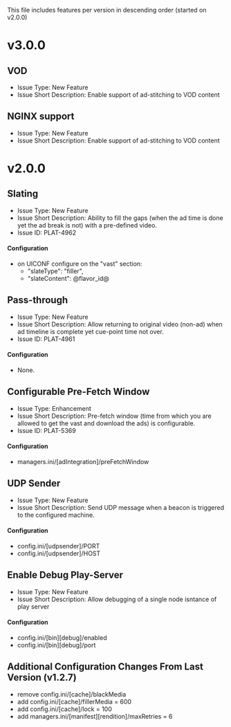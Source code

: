 This file includes features per version in descending order (started on v2.0.0)
# v3.0.0 #

## VOD ##
- Issue Type: New Feature
- Issue Short Description: Enable support of ad-stitching to VOD content

## NGINX support ##
- Issue Type: New Feature
- Issue Short Description: Enable support of ad-stitching to VOD content

# v2.0.0 #

## Slating ##
- Issue Type: New Feature
- Issue Short Description: Ability to fill the gaps (when the ad time is done yet the ad break is not) with a pre-defined video.
- Issue ID: PLAT-4962

#### Configuration ####
- on UICONF configure on the "vast" section:
   + "slateType": "filler",
   + "slateContent": @flavor_id@

## Pass-through ##
- Issue Type: New Feature
- Issue Short Description: Allow returning to original video (non-ad) when ad timeline is complete yet cue-point time not over.
- Issue ID: PLAT-4961

#### Configuration ####
- None.

## Configurable Pre-Fetch Window ##
- Issue Type: Enhancement
- Issue Short Description: Pre-fetch window (time from which you are allowed to get the vast and download the ads) is configurable.
- Issue ID: PLAT-5369

#### Configuration ####
- managers.ini/[adIntegration]/preFetchWindow

## UDP Sender ##
- Issue Type: New Feature
- Issue Short Description: Send UDP message when a beacon is triggered to the configured machine.

#### Configuration ####
- config.ini/[udpsender]/PORT
- config.ini/[udpsender]/HOST

## Enable Debug Play-Server ##
- Issue Type: New Feature
- Issue Short Description: Allow debugging of a single node isntance of play server 

#### Configuration ####
- config.ini/[bin][debug]/enabled
- config.ini/[bin][debug]/port

## Additional Configuration Changes From Last Version (v1.2.7) ##
- remove config.ini/[cache]/blackMedia 
- add config.ini/[cache]/fillerMedia = 600
- add config.ini/[cache]/lock = 100
- add managers.ini/[manifest][rendition]/maxRetries = 6
